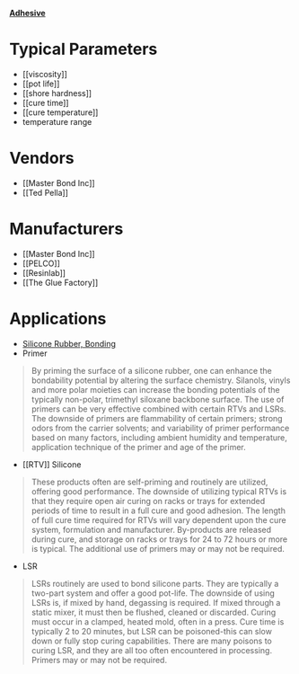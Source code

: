 [**Adhesive**](https://en.wikipedia.org/wiki/Adhesive)

# Typical Parameters
* [[viscosity]]
* [[pot life]]
* [[shore hardness]]
* [[cure time]]
* [[cure temperature]]
* temperature range

# Vendors
* [[Master Bond Inc]]
* [[Ted Pella]]

# Manufacturers
* [[Master Bond Inc]]
* [[PELCO]]
* [[Resinlab]]
* [[The Glue Factory]]

# Applications
* [Silicone Rubber, Bonding](http://www.rubbernews.com/article/20020520/ISSUE/305209977/adhesive-offers-instant-bonding-of-silicone-rubber)
 * Primer
> By priming the surface of a silicone rubber, one can enhance the bondability potential by altering the surface chemistry. Silanols, vinyls and more polar moieties can increase the bonding potentials of the typically non-polar, trimethyl siloxane backbone surface. The use of primers can be very effective combined with certain RTVs and LSRs.
> The downside of primers are flammability of certain primers; strong odors from the carrier solvents; and variability of primer performance based on many factors, including ambient humidity and temperature, application technique of the primer and age of the primer.

 * [[RTV]] Silicone
> These products often are self-priming and routinely are utilized, offering good performance.
> The downside of utilizing typical RTVs is that they require open air curing on racks or trays for extended periods of time to result in a full cure and good adhesion. The length of full cure time required for RTVs will vary dependent upon the cure system, formulation and manufacturer. By-products are released during cure, and storage on racks or trays for 24 to 72 hours or more is typical. The additional use of primers may or may not be required.

 * LSR
>LSRs routinely are used to bond silicone parts. They are typically a two-part system and offer a good pot-life.
> The downside of using LSRs is, if mixed by hand, degassing is required. If mixed through a static mixer, it must then be flushed, cleaned or discarded. Curing must occur in a clamped, heated mold, often in a press. Cure time is typically 2 to 20 minutes, but LSR can be poisoned-this can slow down or fully stop curing capabilities. There are many poisons to curing LSR, and they are all too often encountered in processing. Primers may or may not be required.